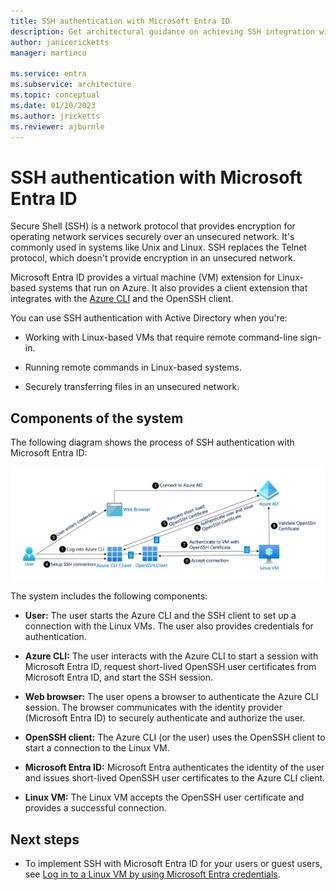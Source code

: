 ```yaml
---
title: SSH authentication with Microsoft Entra ID
description: Get architectural guidance on achieving SSH integration with Microsoft Entra ID.
author: janicericketts
manager: martinco

ms.service: entra
ms.subservice: architecture
ms.topic: conceptual
ms.date: 01/10/2023
ms.author: jricketts
ms.reviewer: ajburnle
---
```


# SSH authentication with Microsoft Entra ID

Secure Shell (SSH) is a network protocol that provides encryption for operating network services securely over an unsecured network. It's commonly used in systems like Unix and Linux. SSH replaces the Telnet protocol, which doesn't provide encryption in an unsecured network.

Microsoft Entra ID provides a virtual machine (VM) extension for Linux-based systems that run on Azure. It also provides a client extension that integrates with the [Azure CLI](/cli/azure/) and the OpenSSH client.

You can use SSH authentication with Active Directory when you're:

- Working with Linux-based VMs that require remote command-line sign-in.

- Running remote commands in Linux-based systems.

- Securely transferring files in an unsecured network.

## Components of the system

The following diagram shows the process of SSH authentication with Microsoft Entra ID:

![Diagram of Microsoft Entra ID with the SSH protocol.](./media/authentication-patterns/ssh-auth.png)

The system includes the following components:

- **User:** The user starts the Azure CLI and the SSH client to set up a connection with the Linux VMs. The user also provides credentials for authentication.

- **Azure CLI:** The user interacts with the Azure CLI to start a session with Microsoft Entra ID, request short-lived OpenSSH user certificates from Microsoft Entra ID, and start the SSH session.

- **Web browser:** The user opens a browser to authenticate the Azure CLI session. The browser communicates with the identity provider (Microsoft Entra ID) to securely authenticate and authorize the user.

- **OpenSSH client:** The Azure CLI (or the user) uses the OpenSSH client to start a connection to the Linux VM.

- **Microsoft Entra ID:** Microsoft Entra authenticates the identity of the user and issues short-lived OpenSSH user certificates to the Azure CLI client.

- **Linux VM:** The Linux VM accepts the OpenSSH user certificate and provides a successful connection.

## Next steps

- To implement SSH with Microsoft Entra ID for your users or guest users, see [Log in to a Linux VM by using Microsoft Entra credentials](~/identity/devices/howto-vm-sign-in-azure-ad-linux.md).
